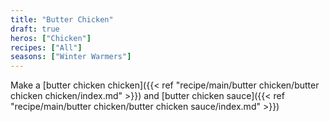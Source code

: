 ```yaml
---
title: "Butter Chicken"
draft: true
heros: ["Chicken"]
recipes: ["All"]
seasons: ["Winter Warmers"]
---
```


Make a [butter chicken chicken]({{< ref "recipe/main/butter chicken/butter chicken chicken/index.md" >}}) and [butter chicken sauce]({{< ref "recipe/main/butter chicken/butter chicken sauce/index.md" >}})